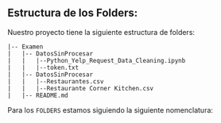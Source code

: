 
## Estructura de los Folders:

Nuestro proyecto tiene la siguiente estructura de folders:

```
|-- Examen
|   |-- DatosSinProcesar
|   |   |--Python_Yelp_Request_Data_Cleaning.ipynb
|   |   |--token.txt
|   |-- DatosSinProcesar
|   |   |--Restaurantes.csv
|   |   |--Restaurante Corner Kitchen.csv
|   |-- README.md
```
Para los ```FOLDERS``` estamos siguiendo la siguiente nomenclatura:


